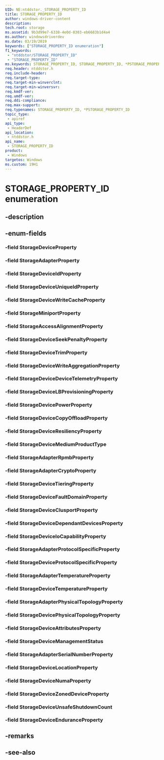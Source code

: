 ```yaml
---
UID: NE:ntddstor._STORAGE_PROPERTY_ID
title: STORAGE_PROPERTY_ID
author: windows-driver-content
description: 
tech.root: storage
ms.assetid: 9b3d99e7-6338-4e0d-8303-eb6683b1d4a4
ms.author: windowsdriverdev
ms.date: 03/19/2019
keywords: ["STORAGE_PROPERTY_ID enumeration"]
f1_keywords:
 - "ntddstor/STORAGE_PROPERTY_ID"
 - "STORAGE_PROPERTY_ID"
ms.keywords: STORAGE_PROPERTY_ID, STORAGE_PROPERTY_ID, *PSTORAGE_PROPERTY_ID, 
req.header: ntddstor.h
req.include-header:
req.target-type:
req.target-min-winverclnt:
req.target-min-winversvr:
req.kmdf-ver:
req.umdf-ver:
req.ddi-compliance:
req.max-support:
req.typenames: STORAGE_PROPERTY_ID, *PSTORAGE_PROPERTY_ID
topic_type: 
 - apiref
api_type: 
 - HeaderDef
api_location: 
 - ntddstor.h
api_name: 
 - STORAGE_PROPERTY_ID
product: 
 - Windows
targetos: Windows
ms.custom: 19H1
---
```


# STORAGE_PROPERTY_ID enumeration

## -description



## -enum-fields

### -field StorageDeviceProperty 
### -field StorageAdapterProperty 
### -field StorageDeviceIdProperty 
### -field StorageDeviceUniqueIdProperty 
### -field StorageDeviceWriteCacheProperty 
### -field StorageMiniportProperty 
### -field StorageAccessAlignmentProperty 
### -field StorageDeviceSeekPenaltyProperty 
### -field StorageDeviceTrimProperty 
### -field StorageDeviceWriteAggregationProperty 
### -field StorageDeviceDeviceTelemetryProperty 
### -field StorageDeviceLBProvisioningProperty 
### -field StorageDevicePowerProperty 
### -field StorageDeviceCopyOffloadProperty 
### -field StorageDeviceResiliencyProperty 
### -field StorageDeviceMediumProductType 
### -field StorageAdapterRpmbProperty 
### -field StorageAdapterCryptoProperty 
### -field StorageDeviceTieringProperty 
### -field StorageDeviceFaultDomainProperty 
### -field StorageDeviceClusportProperty 
### -field StorageDeviceDependantDevicesProperty 
### -field StorageDeviceIoCapabilityProperty 
### -field StorageAdapterProtocolSpecificProperty 
### -field StorageDeviceProtocolSpecificProperty 
### -field StorageAdapterTemperatureProperty 
### -field StorageDeviceTemperatureProperty 
### -field StorageAdapterPhysicalTopologyProperty 
### -field StorageDevicePhysicalTopologyProperty 
### -field StorageDeviceAttributesProperty 
### -field StorageDeviceManagementStatus 
### -field StorageAdapterSerialNumberProperty 
### -field StorageDeviceLocationProperty 
### -field StorageDeviceNumaProperty 
### -field StorageDeviceZonedDeviceProperty 
### -field StorageDeviceUnsafeShutdownCount 
### -field StorageDeviceEnduranceProperty 

## -remarks

## -see-also
